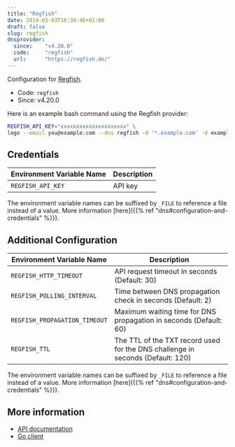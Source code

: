 ```yaml
---
title: "Regfish"
date: 2019-03-03T16:39:46+01:00
draft: false
slug: regfish
dnsprovider:
  since:    "v4.20.0"
  code:     "regfish"
  url:      "https://regfish.de/"
---
```


<!-- THIS DOCUMENTATION IS AUTO-GENERATED. PLEASE DO NOT EDIT. -->
<!-- providers/dns/regfish/regfish.toml -->
<!-- THIS DOCUMENTATION IS AUTO-GENERATED. PLEASE DO NOT EDIT. -->


Configuration for [Regfish](https://regfish.de/).


<!--more-->

- Code: `regfish`
- Since: v4.20.0


Here is an example bash command using the Regfish provider:

```bash
REGFISH_API_KEY="xxxxxxxxxxxxxxxxxxxxx" \
lego --email you@example.com --dns regfish -d '*.example.com' -d example.com run
```




## Credentials

| Environment Variable Name | Description |
|-----------------------|-------------|
| `REGFISH_API_KEY` | API key |

The environment variable names can be suffixed by `_FILE` to reference a file instead of a value.
More information [here]({{% ref "dns#configuration-and-credentials" %}}).


## Additional Configuration

| Environment Variable Name | Description |
|--------------------------------|-------------|
| `REGFISH_HTTP_TIMEOUT` | API request timeout in seconds (Default: 30) |
| `REGFISH_POLLING_INTERVAL` | Time between DNS propagation check in seconds (Default: 2) |
| `REGFISH_PROPAGATION_TIMEOUT` | Maximum waiting time for DNS propagation in seconds (Default: 60) |
| `REGFISH_TTL` | The TTL of the TXT record used for the DNS challenge in seconds (Default: 120) |

The environment variable names can be suffixed by `_FILE` to reference a file instead of a value.
More information [here]({{% ref "dns#configuration-and-credentials" %}}).




## More information

- [API documentation](https://regfish.readme.io/)
- [Go client](https://github.com/regfish/regfish-dnsapi-go)

<!-- THIS DOCUMENTATION IS AUTO-GENERATED. PLEASE DO NOT EDIT. -->
<!-- providers/dns/regfish/regfish.toml -->
<!-- THIS DOCUMENTATION IS AUTO-GENERATED. PLEASE DO NOT EDIT. -->
